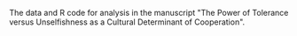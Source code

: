 The data and R code for analysis in the manuscript "The Power of Tolerance versus Unselfishness as a Cultural Determinant of Cooperation".
